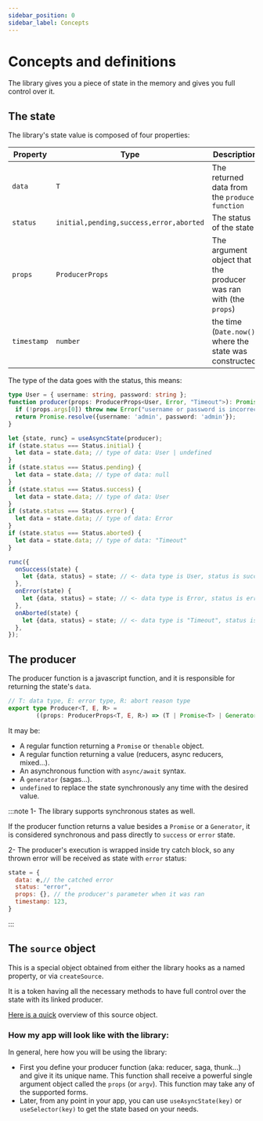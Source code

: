 ```yaml
---
sidebar_position: 0
sidebar_label: Concepts
---
```

# Concepts and definitions

The library gives you a piece of state in the memory and gives you full control
over it.

## The state
The library's state value is composed of four properties:

| Property    | Type                                    | Description                                                      |
|-------------|-----------------------------------------|------------------------------------------------------------------|
| `data`      | `T`                                     | The returned data from the `producer function`                   |
| `status`    | `initial,pending,success,error,aborted` | The status of the state                                          |
| `props`     | `ProducerProps`                         | The argument object that the producer was ran with (the `props`) |
| `timestamp` | `number`                                | the time (`Date.now()`) where the state was constructed          |

The type of the data goes with the status, this means:

```typescript
type User = { username: string, password: string };
function producer(props: ProducerProps<User, Error, "Timeout">): Promise<User> {
  if (!props.args[0]) throw new Error("username or password is incorrect");
  return Promise.resolve({username: 'admin', password: 'admin'});
}

let {state, runc} = useAsyncState(producer);
if (state.status === Status.initial) {
  let data = state.data; // type of data: User | undefined
}
if (state.status === Status.pending) {
  let data = state.data; // type of data: null
}
if (state.status === Status.success) {
  let data = state.data; // type of data: User
}
if (state.status === Status.error) {
  let data = state.data; // type of data: Error
}
if (state.status === Status.aborted) {
  let data = state.data; // type of data: "Timeout"
}

runc({
  onSuccess(state) {
    let {data, status} = state; // <- data type is User, status is success
  },
  onError(state) {
    let {data, status} = state; // <- data type is Error, status is error
  },
  onAborted(state) {
    let {data, status} = state; // <- data type is "Timeout", status is aborted
  },
});
```

## The producer
The producer function is a javascript function, and it is responsible for
returning the state's `data`.

```typescript
// T: data type, E: error type, R: abort reason type
export type Producer<T, E, R> =
        ((props: ProducerProps<T, E, R>) => (T | Promise<T> | Generator<any, T, any>));
```

It may be:
- A regular function returning a `Promise` or `thenable` object.
- A regular function returning a value (reducers, async reducers, mixed...).
- An asynchronous function with `async/await` syntax.
- A `generator` (sagas...).
- `undefined` to replace the state synchronously any time with the desired value.

:::note
1- The library supports synchronous states as well.

If the producer function returns a value besides a `Promise` or a `Generator`,
it is considered synchronous and pass directly to `success` or `error` state.

2- The producer's execution is wrapped inside try catch block, so any thrown
error will be received as state with `error` status:
```javascript
state = {
  data: e,// the catched error
  status: "error",
  props: {}, // the producer's parameter when it was ran
  timestamp: 123,
}
```
:::

## The `source` object

This is a special object obtained from either the library hooks as a named
property, or via `createSource`.

It is a token having all the necessary methods to have full control over
the state with its linked producer.

[Here is a quick](/docs/api/the-whole-api#createsource)
overview of this source object.

### How my app will look like with the library:
In general, here how you will be using the library:

- First you define your producer function (aka: reducer, saga, thunk...)
  and give it its unique name. This function shall
  receive a powerful single argument object called the `props` (or `argv`).
  This function may take any of the supported forms.
- Later, from any point in your app, you can use `useAsyncState(key)`
  or `useSelector(key)` to get the state based on your needs.
